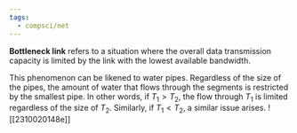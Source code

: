 ```yaml
---
tags:
  - compsci/net
---
```

**Bottleneck link** refers to a situation where the overall data transmission capacity is limited by the link with the lowest available bandwidth.

This phenomenon can be likened to water pipes. Regardless of the size of the pipes, the amount of water that flows through the segments is restricted by the smallest pipe. In other words, if $T_{1} > T_2$, the flow through $T_1$ is limited regardless of the size of $T_2$. Similarly, if $T_{1} < T_2$, a similar issue arises. ![[2310020148e]]